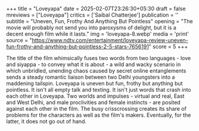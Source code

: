 +++
title = "Loveyapa"
date = 2025-02-07T23:26:30+05:30
draft = false
mreviews = ["Loveyapa"]
critics = ['Saibal Chatterjee']
publication = ''
subtitle = "Uneven, Fun, Frothy And Anything But Pointless"
opening = "The movie will probably not send you into paroxysms of delight, but it is a decent enough film while it lasts."
img = 'loveyapa-8.webp'
media = 'print'
source = "https://www.ndtv.com/entertainment/loveyapa-review-uneven-fun-frothy-and-anything-but-pointless-2-5-stars-7656191"
score = 5
+++

The title of the film whimsically fuses two words from two languages - love and siyappa - to convey what it is about - a wild and wacky scenario in which unbridled, unending chaos caused by secret online entanglements sends a steady romantic liaison between two Delhi youngsters into a maddening tailspin. Loveyapa is uneven but fun, frothy but anything but pointless. It isn't all empty talk and texting. It isn't just words that crash into each other in Loveyapa. Two worlds and impulses - virtual and real, East and West Delhi, and male proclivities and female instincts - are posited against each other in the film. The busy crisscrossing creates its share of problems for the characters as well as the film's makers. Eventually, for the latter, it does not go out of hand.
